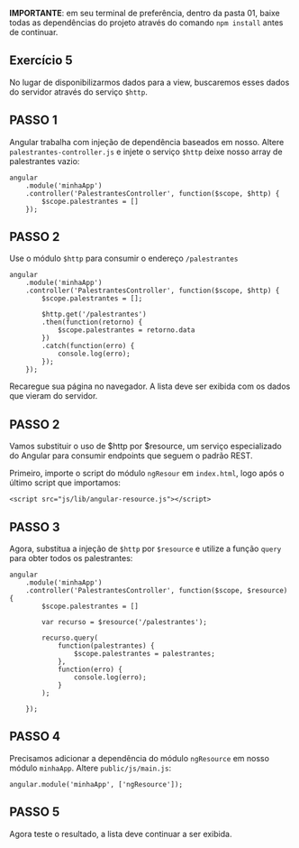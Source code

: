 **IMPORTANTE**: em seu terminal de preferência, dentro da pasta 01, baixe todas as dependências do projeto através do comando `npm install` antes de continuar.

## Exercício 5

No lugar de disponibilizarmos dados para a view, buscaremos esses dados do servidor através do serviço `$http`.

## PASSO 1
Angular trabalha com injeção de dependência baseados em nosso.
Altere `palestrantes-controller.js` e injete o serviço `$http` deixe nosso array de palestrantes vazio:

```
angular
    .module('minhaApp')
    .controller('PalestrantesController', function($scope, $http) {
        $scope.palestrantes = []
    });
```

## PASSO 2 
Use o módulo `$http` para consumir o endereço `/palestrantes`


```
angular
    .module('minhaApp')
    .controller('PalestrantesController', function($scope, $http) {
        $scope.palestrantes = [];

        $http.get('/palestrantes')
        .then(function(retorno) {
            $scope.palestrantes = retorno.data
        })
        .catch(function(erro) {
            console.log(erro);
        });
    });
```

Recaregue sua página no navegador. A lista deve ser exibida com os dados que vieram do servidor.

## PASSO 2
Vamos substituir o uso de $http por $resource, um serviço especializado do Angular para consumir endpoints que seguem o padrão REST.

Primeiro, importe o script do módulo `ngResour` em `index.html`, 
logo após o último script que importamos:

```
<script src="js/lib/angular-resource.js"></script>
```

## PASSO 3

Agora, substitua a injeção de `$http` por `$resource` e utilize a função `query` para obter todos os palestrantes:

```
angular
    .module('minhaApp')
    .controller('PalestrantesController', function($scope, $resource) {
        $scope.palestrantes = []

        var recurso = $resource('/palestrantes');

        recurso.query(
            function(palestrantes) {
                $scope.palestrantes = palestrantes;
            }, 
            function(erro) {
                console.log(erro);
            }
        );        
        
    });
```

## PASSO 4
Precisamos adicionar a dependência do módulo `ngResource` em nosso módulo `minhaApp`. Altere `public/js/main.js`:

```
angular.module('minhaApp', ['ngResource']);
```

## PASSO 5 
Agora teste o resultado, a lista deve continuar a ser exibida.
